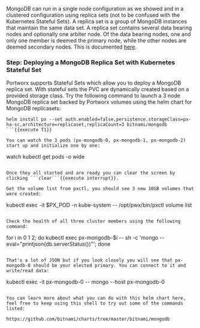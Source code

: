 MongoDB can run in a single node configuration as we showed and in a clustered configuration using replica sets (not to be confused with the Kubernetes Stateful Sets). A replica set is a group of MongoDB instances that maintain the same data set. A replica set contains several data bearing nodes and optionally one arbiter node. Of the data bearing nodes, one and only one member is deemed the primary node, while the other nodes are deemed secondary nodes. This is documented [here](https://docs.mongodb.com/manual/replication/).


### Step: Deploying a MongoDB Replica Set with Kubernetes Stateful Set

Portworx supports Stateful Sets which allow you to deploy a MongoDB replica set. With stateful sets the PVC are dynamically created based on a provided storage class. Try the following command to launch a 3 node MongoDB replica set backed by Portworx volumes using the helm chart for MongoDB replicasets:

```
helm install px --set auth.enabled=false,persistence.storageClass=px-ha-sc,architecture=replicaset,replicaCount=3 bitnami/mongodb
```{{execute T1}}

You can watch the 3 pods (px-mongodb-0, px-mongodb-1, px-mongodb-2) start up and initialize one by one:

```
watch kubectl get pods -o wide
```{{execute T1}}

Once they all started and are ready you can clear the screen by clicking ```clear```{{execute interrupt}}.

Get the volume list from pxctl, you should see 3 new 10GB volumes that were created:
```
kubectl exec -it $PX_POD -n kube-system -- /opt/pwx/bin/pxctl volume list
```{{execute T1}}

Check the health of all three cluster members using the following command:

```
for i in 0 1 2; do kubectl exec px-mongodb-$i -- sh -c 'mongo --eval="printjson(db.serverStatus())"'; done
```{{execute T1}}

That's a lot of JSON but if you look closely you will see that px-mongodb-0 should be your elected primary. You can connect to it and write/read data:

```
kubectl exec -it px-mongodb-0 -- mongo --host px-mongodb-0
```{{execute T1}}

You can learn more about what you can do with this helm chart here, feel free to keep using this shell to try out some of the commands listed:

https://github.com/bitnami/charts/tree/master/bitnami/mongodb
